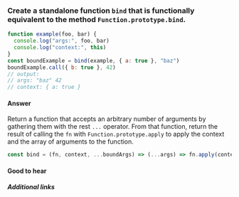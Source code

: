 ### Create a standalone function `bind` that is functionally equivalent to the method `Function.prototype.bind`.

```js
function example(foo, bar) {
  console.log("args:", foo, bar)
  console.log("context:", this)
}
const boundExample = bind(example, { a: true }, "baz")
boundExample.call({ b: true }, 42)
// output:
// args: "baz" 42
// context: { a: true }
```

#### Answer

Return a function that accepts an arbitrary number of arguments by gathering them with the rest `...` operator. From that function, return the result of calling the `fn` with `Function.prototype.apply` to apply the context and the array of arguments to the function.

```js
const bind = (fn, context, ...boundArgs) => (...args) => fn.apply(context, [...boundArgs, ...args])
```

#### Good to hear

##### Additional links

<!-- Whenever possible, link a more detailed explanation. -->

<!-- tags: (javascript) -->

<!-- expertise: (1) -->
